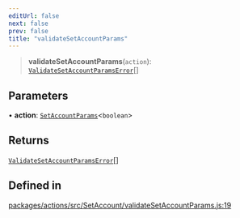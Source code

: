 ```yaml
---
editUrl: false
next: false
prev: false
title: "validateSetAccountParams"
---
```


> **validateSetAccountParams**(`action`): [`ValidateSetAccountParamsError`](/reference/tevm/actions/type-aliases/validatesetaccountparamserror/)[]

## Parameters

• **action**: [`SetAccountParams`](/reference/tevm/actions/type-aliases/setaccountparams/)\<`boolean`\>

## Returns

[`ValidateSetAccountParamsError`](/reference/tevm/actions/type-aliases/validatesetaccountparamserror/)[]

## Defined in

[packages/actions/src/SetAccount/validateSetAccountParams.js:19](https://github.com/qbzzt/tevm-monorepo/blob/main/packages/actions/src/SetAccount/validateSetAccountParams.js#L19)
